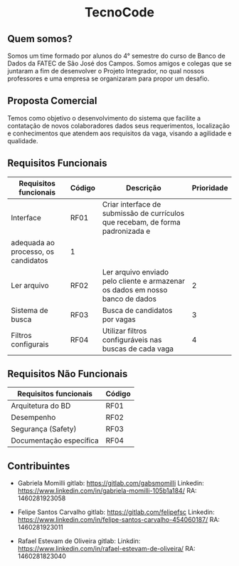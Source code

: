 <h1 align="center">TecnoCode</h1>

## Quem somos?
Somos um time formado por alunos do 4° semestre do curso de Banco de Dados da FATEC de São José dos Campos. Somos amigos e colegas que se juntaram a fim de desenvolver o Projeto Integrador, no qual nossos professores e uma empresa se organizaram para propor um desafio.

## Proposta Comercial
Temos como objetivo o desenvolvimento do sistema que facilite a contatação de novos colaboradores dados seus requerimentos, localização e conhecimentos que atendem aos requisitos da vaga, visando a agilidade e qualidade.

## Requisitos Funcionais

| Requisitos funcionais             |  Código |              Descrição                                                                                                                                     |Prioridade|
| ----------------------------------|---------| -----------------------------------------------------------------------------------------------------------------------------------------------------------|----------|
|Interface              |RF01     |Criar interface de submissão de currículos que recebam, de forma padronizada e
adequada ao processo, os candidatos|    1     |
|Ler arquivo                  |RF02     |Ler arquivo enviado pelo cliente e armazenar os dados em nosso banco de dados|    2     |
|Sistema de busca         |RF03     |Busca de candidatos por vagas                                           |    3     |   
|Filtros configurais                     |RF04     |Utilizar filtros configuráveis nas buscas de cada vaga                                                              |    4     |            

## Requisitos Não Funcionais

| Requisitos funcionais             |  Código |                                                                                                                                    
| ----------------------------------|---------|
|Arquitetura do BD             |RF01     |
|Desempenho                |RF02     |
|Segurança (Safety)         |RF03     |
|Documentação específica                     |RF04     |  

## Contribuintes

- Gabriela Momilli
gitlab: https://gitlab.com/gabsmomilli
Linkedin: https://www.linkedin.com/in/gabriela-momilli-105b1a184/
RA: 1460281923058

- Felipe Santos Carvalho
gitlab: https://gitlab.com/felipefsc
Linkedin: https://www.linkedin.com/in/felipe-santos-carvalho-454060187/
RA: 1460281923011

- Rafael Estevam de Oliveira
gitlab:
Linkdin: https://www.linkedin.com/in/rafael-estevam-de-oliveira/
RA: 1460281823040




